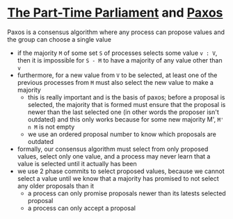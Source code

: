 # [The Part-Time Parliament](https://www.microsoft.com/en-us/research/wp-content/uploads/2016/12/The-Part-Time-Parliament.pdf) and [Paxos](https://www.microsoft.com/en-us/research/wp-content/uploads/2016/12/paxos-simple-Copy.pdf)
Paxos is a consensus algorithm where any process can propose values and the group can choose a single value 
- if the majority `M` of some set `S` of processes selects some value `v : V`, then it is impossible for `S - M` to have a majority of any value other than `v`
- furthermore, for a new value from `V` to be selected, at least one of the previous processes from `M` must also select the new value to make a majority
  - this is really important and is the basis of paxos; before a proposal is selected, the majority that is formed must ensure that the proposal is newer than the last selected one (in other words the proposer isn't outdated) and this only works because for some new majority M', `M' n M` is not empty
  - we use an ordered proposal number to know which proposals are outdated
- formally, our consensus algorithm must select from only proposed values, select only one value, and a process may never learn that a value is selected until it actually has been 
- we use 2 phase commits to select proposed values, because we cannot select a value until we know that a majority has promised to not select any older proposals than it
  - a process can only promise proposals newer than its latests selected proposal
  - a process can only accept a proposal 
